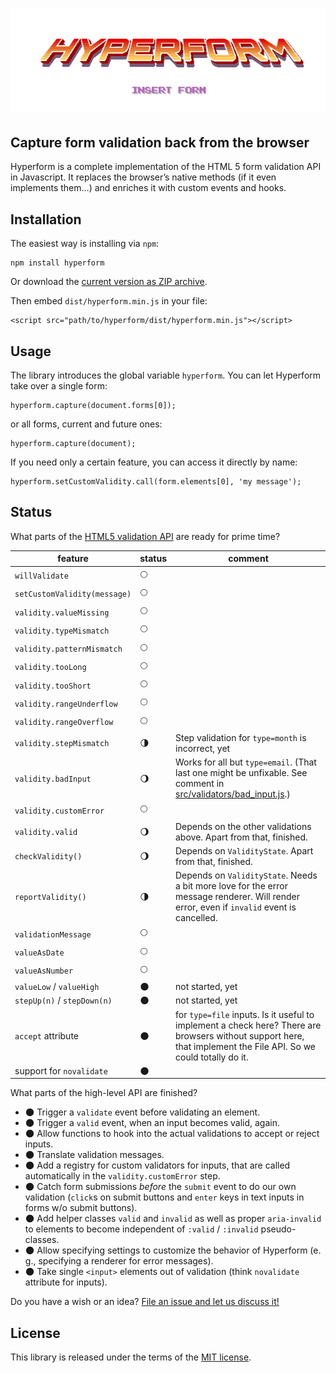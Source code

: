 # ![Text “Hyperform - Insert Form” in 80s arcade game style](stuff/header.png)

## Capture form validation back from the browser

Hyperform is a complete implementation of the HTML 5 form validation API in
Javascript. It replaces the browser’s native methods (if it even implements
them…) and enriches it with custom events and hooks.

## Installation

The easiest way is installing via `npm`:

    npm install hyperform

Or download the [current version as ZIP
archive](https://github.com/hyperform/hyperform/archive/master.zip).

Then embed `dist/hyperform.min.js` in your file:

    <script src="path/to/hyperform/dist/hyperform.min.js"></script>

## Usage

The library introduces the global variable `hyperform`. You can let Hyperform
take over a single form:

    hyperform.capture(document.forms[0]);

or all forms, current and future ones:

    hyperform.capture(document);

If you need only a certain feature, you can access it directly by name:

    hyperform.setCustomValidity.call(form.elements[0], 'my message');

## Status

What parts of the [HTML5 validation
API](https://html.spec.whatwg.org/multipage/forms.html#constraints) are ready
for prime time?

| feature                      | status             | comment |
| ---------------------------- | ------------------ | ------- |
| `willValidate`               | :full_moon: |  |
| `setCustomValidity(message)` | :full_moon: |  |
| `validity.valueMissing`      | :full_moon: |  |
| `validity.typeMismatch`      | :full_moon: |  |
| `validity.patternMismatch`   | :full_moon: |  |
| `validity.tooLong`           | :full_moon: |  |
| `validity.tooShort`          | :full_moon: |  |
| `validity.rangeUnderflow`    | :full_moon: |  |
| `validity.rangeOverflow`     | :full_moon: |  |
| `validity.stepMismatch`      | :last_quarter_moon: | Step validation for `type=month` is incorrect, yet |
| `validity.badInput`          | :waning_gibbous_moon: | Works for all but `type=email`. (That last one might be unfixable. See comment in [src/validators/bad_input.js](src/validators/bad_input.js).) |
| `validity.customError`       | :full_moon: |  |
| `validity.valid`             | :waning_gibbous_moon: | Depends on the other validations above. Apart from that, finished. |
| `checkValidity()`            | :waning_gibbous_moon: | Depends on `ValidityState`. Apart from that, finished. |
| `reportValidity()`           | :last_quarter_moon: | Depends on `ValidityState`. Needs a bit more love for the error message renderer. Will render error, even if `invalid` event is cancelled. |
| `validationMessage`          | :full_moon: |  |
| `valueAsDate`                | :full_moon: |  |
| `valueAsNumber`              | :full_moon: |  |
| `valueLow` / `valueHigh`     | :new_moon:  | not started, yet |
| `stepUp(n)` / `stepDown(n)`  | :new_moon:  | not started, yet |
| `accept` attribute           | :new_moon:  | for `type=file` inputs. Is it useful to implement a check here? There are browsers without support here, that implement the File API. So we could totally do it. |
| support for `novalidate`     | :new_moon:  |  |

What parts of the high-level API are finished?

* :new_moon: Trigger a `validate` event before validating an element.
* :new_moon: Trigger a `valid` event, when an input becomes valid, again.
* :new_moon: Allow functions to hook into the actual validations to accept or
    reject inputs.
* :new_moon: Translate validation messages.
* :new_moon: Add a registry for custom validators for inputs, that are called
    automatically in the `validity.customError` step.
* :new_moon: Catch form submissions _before_ the `submit` event to do our own
    validation (`click`s on submit buttons and `enter` keys in text inputs in
    forms w/o submit buttons).
* :new_moon: Add helper classes `valid` and `invalid` as well as proper
    `aria-invalid` to elements to become independent of `:valid` / `:invalid`
    pseudo-classes.
* :new_moon: Allow specifying settings to customize the behavior of Hyperform
    (e. g., specifying a renderer for error messages).
* :new_moon: Take single `<input>` elements out of validation (think
    `novalidate` attribute for inputs).

Do you have a wish or an idea? [File an issue and let us discuss
it!](https://github.com/hyperform/hyperform/issues/new)

## License

This library is released under the terms of the [MIT license](LICENSE.md).
